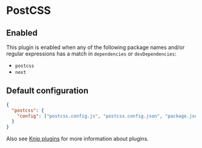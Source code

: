 # PostCSS

## Enabled

This plugin is enabled when any of the following package names and/or regular expressions has a match in `dependencies`
or `devDependencies`:

- `postcss`
- `next`

## Default configuration

```json
{
  "postcss": {
    "config": ["postcss.config.js", "postcss.config.json", "package.json"]
  }
}
```

Also see [Knip plugins][1] for more information about plugins.

[1]: https://github.com/webpro/knip/blob/main/README.md#plugins
